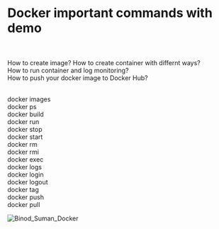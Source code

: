 
# Docker important commands with demo <br><br>

How to create image?
How to create container with differnt ways?<br>
How to run container and log monitoring?<br>
How to push your docker image to Docker Hub?<br><br>

docker images<br>
docker ps<br>
docker build<br>
docker run<br>
docker stop<br>
docker start<br>
docker rm<br>
docker rmi<br>
docker exec<br>
docker logs<br>
docker login<br>
docker logout<br>
docker tag<br>
docker push<br>
docker pull<br>

![Binod_Suman_Docker](https://github.com/user-attachments/assets/da8380b8-15eb-4bf4-9e64-87025f3e6265)




